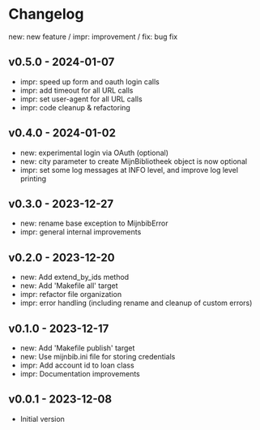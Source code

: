 # Changelog

new: new feature /  impr: improvement /  fix: bug fix

## v0.5.0 - 2024-01-07

- impr: speed up form and oauth login calls
- impr: add timeout for all URL calls
- impr: set user-agent for all URL calls
- impr: code cleanup & refactoring

## v0.4.0 - 2024-01-02

- new: experimental login via OAuth (optional)
- new: city parameter to create MijnBibliotheek object is now optional
- impr: set some log messages at INFO level, and improve log level printing

## v0.3.0 - 2023-12-27

- new: rename base exception to MijnbibError
- impr: general internal improvements

## v0.2.0 - 2023-12-20

- new: Add extend_by_ids method
- new: Add 'Makefile all' target
- impr: refactor file organization
- impr: error handling (including rename and cleanup of custom errors)

## v0.1.0 - 2023-12-17

- new: Add 'Makefile publish' target
- new: Use mijnbib.ini file for storing credentials
- impr: Add account id to loan class
- impr: Documentation improvements

## v0.0.1 - 2023-12-08

- Initial version
